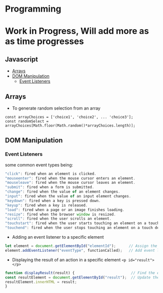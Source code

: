 # Programming

# Work in Progress, Will add more as as time progresses

## **Javascript**

* [Arrays](#Arrays)
* [DOM Manipulation](#DOM-Manipulation)
	* [Event Listeners](#Event-Listeners)


## Arrays
* To generate random selection from an array <br>
```
const arrayChoices = ['choice1', 'choice2', ... 'choice3'];
const randomSelect = arrayChoices[Math.floor(Math.random()*arrayChoices.length)];
```

## DOM Manipulation

### Event Listeners
some common event types being: 
```javascript
"click": fired when an element is clicked.
"mouseenter": fired when the mouse cursor enters an element.
"mouseleave": fired when the mouse cursor leaves an element.
"submit": fired when a form is submitted.
"change": fired when the value of an element changes.
"input": fired when the value of an input element changes.
"keydown": fired when a key is pressed down.
"keyup": fired when a key is released.
"load": fired when a page or an image finishes loading.
"resize": fired when the browser window is resized.
"scroll": fired when the user scrolls an element.
"touchstart": fired when the user starts touching an element on a touch device.
"touchend": fired when the user stops touching an element on a touch device.
``` 

* Adding an event listener to a specific element
```javascript
let element = document.getElementById("elementId");      // Assign the element w/ the specified id to a variable
element.addEventListener("eventType", functionCalled);   // Add event listener for specified eventType to the element
```


* Displaying the result of an action in a specific element `<p id="result"> </p>`
```javascript
function displayResult(result) {                          // Find the element where the result will be displayed
const resultElement = document.getElementById("result");  // Update the innerHTML of the element with the result
resultElement.innerHTML = result;
}
```
